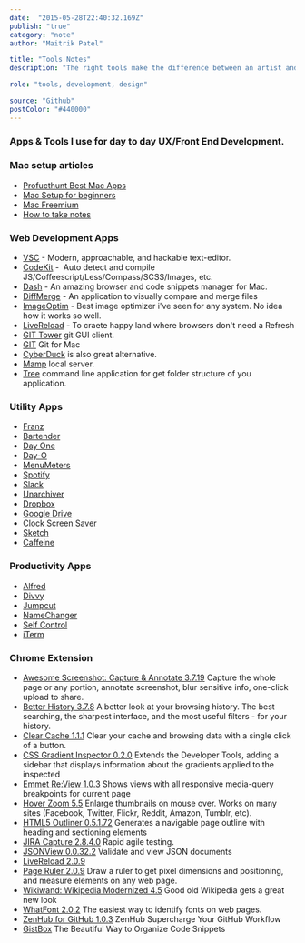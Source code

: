 ```yaml
---
date:  "2015-05-28T22:40:32.169Z"
publish: "true" 
category: "note"
author: "Maitrik Patel"

title: "Tools Notes"
description: "The right tools make the difference between an artist and a craftsman."

role: "tools, development, design"

source: "Github"
postColor: "#440000"
---
```


### Apps & Tools I use for day to day UX/Front End Development.

### Mac setup articles

* [Profucthunt Best Mac Apps](http://www.producthunt.com/e/products-for-mac-loverss)
* [Mac Setup for beginners](https://code.tutsplus.com/tutorials/setting-up-a-mac-dev-machine-from-zero-to-hero-with-dotfiles--net-35449)
* [Mac Freemium](http://www.producthunt.com/e/free-mac-utilities?utm_source=Product+Hunt&utm_campaign=1a02c1cf13-Free_Mac_utilities6_23_2015&utm_medium=email&utm_term=0_2cd7d34185-1a02c1cf13-121879825)
* [How to take notes](https://medium.com/design-voices/the-pen-is-mightier-than-the-laptop-2d057d3d5b7d)

### Web Development Apps

* [VSC](https://code.visualstudio.com/) - Modern, approachable, and hackable text-editor. 
* [CodeKit](https://incident57.com/codekit/) -  Auto detect and compile JS/Coffeescript/Less/Compass/SCSS/Images, etc.
* [Dash](http://kapeli.com/dash) - An amazing browser and code snippets manager for Mac.
* [DiffMerge](https://sourcegear.com/diffmerge/) - An application to visually compare and merge files
* [ImageOptim](http://imageoptim.com/) - Best image optimizer i've seen for any system. No idea how it works so well.
* [LiveReload]() - To craete happy land where browsers don't need a Refresh
* [GIT Tower](http://www.git-tower.com/) git GUI client.
* [GIT](https://github.com/git/git) Git for Mac
* [CyberDuck](http://cyberduck.io/) is also great alternative. 
* [Mamp](https://www.mamp.info/en/downloads/) local server.
* [Tree](http://mama.indstate.edu/users/ice/) command line application for get folder structure of you application.

### Utility Apps

* [Franz](https://meetfranz.com/)
* [Bartender](http://www.macbartender.com/)
* [Day One](http://dayoneapp.com/)
* [Day-O](http://www.shauninman.com/archive/2011/10/20/day_o_mac_menu_bar_clock)
* [MenuMeters](http://www.ragingmenace.com/software/menumeters/)
* [Spotify](https://www.spotify.com/us/download/mac/)
* [Slack](https://itunes.apple.com/us/app/slack/id803453959?mt=12)
* [Unarchiver](http://wakaba.c3.cx/s/apps/unarchiver.html)
* [Dropbox](https://www.dropbox.com/en/downloading?os=mac)
* [Google Drive](https://www.google.com/drive/download/)
* [Clock Screen Saver](http://padbury.me/clock/)
* [Sketch](https://www.sketchapp.com/)
* [Caffeine](http://lightheadsw.com/caffeine/)

### Productivity Apps

* [Alfred](http://www.alfredapp.com/)
* [Divvy](http://mizage.com/divvy/)
* [Jumpcut](http://jumpcut.sourceforge.net/)
* [NameChanger](http://mrrsoftware.com/namechanger/)
* [Self Control](http://selfcontrolapp.com/)
* [iTerm](https://www.iterm2.com/)

### Chrome Extension

* [Awesome Screenshot: Capture & Annotate 3.7.19](http://awesomescreenshot.com/) Capture the whole page or any portion, annotate screenshot, blur sensitive info, one-click upload to share.
* [Better History 3.7.8](https://chrome.google.com/webstore/detail/better-history/obciceimmggglbmelaidpjlmodcebijb?hl=en) A better look at your browsing history. The best searching, the sharpest interface, and the most useful filters - for your history.
* [Clear Cache 1.1.1](https://chrome.google.com/webstore/detail/clear-cache/cppjkneekbjaeellbfkmgnhonkkjfpdn?hl=en) Clear your cache and browsing data with a single click of a button.
* [CSS Gradient Inspector 0.2.0](https://chrome.google.com/webstore/detail/css-gradient-inspector/blklpjonlhpakchaahdnkcjkfmccmdik?hl=en) Extends the Developer Tools, adding a sidebar that displays information about the gradients applied to the inspected
* [Emmet Re:View 1.0.3](https://chrome.google.com/webstore/detail/emmet-review/epejoicbhllgiimigokgjdoijnpaphdp?hl=en) Shows views with all responsive media-query breakpoints for current page
* [Hover Zoom 5.5](https://chrome.google.com/webstore/detail/hover-zoom/nonjdcjchghhkdoolnlbekcfllmednbl?hl=en) Enlarge thumbnails on mouse over. Works on many sites (Facebook, Twitter, Flickr, Reddit, Amazon, Tumblr, etc).
* [HTML5 Outliner 0.5.1.72](https://chrome.google.com/webstore/detail/html5-outliner/afoibpobokebhgfnknfndkgemglggomo?hl=en) Generates a navigable page outline with heading and sectioning elements
* [JIRA Capture 2.8.4.0](https://chrome.google.com/webstore/detail/jira-capture/mmmjimhmoodbiejkjgcecaoibmochpnj?hl=en-US) Rapid agile testing.
* [JSONView 0.0.32.2](https://chrome.google.com/webstore/detail/jsonview/chklaanhfefbnpoihckbnefhakgolnmc?hl=en) Validate and view JSON documents
* [LiveReload 2.0.9]()
* [Page Ruler 2.0.9](https://chrome.google.com/webstore/detail/page-ruler/jlpkojjdgbllmedoapgfodplfhcbnbpn?hl=fr) Draw a ruler to get pixel dimensions and positioning, and measure elements on any web page.
* [Wikiwand: Wikipedia Modernized 4.5](https://chrome.google.com/webstore/detail/wikiwand-wikipedia-modern/emffkefkbkpkgpdeeooapgaicgmcbolj) Good old Wikipedia gets a great new look
* [WhatFont 2.0.2](https://chrome.google.com/webstore/detail/whatfont/jabopobgcpjmedljpbcaablpmlmfcogm?hl=en) The easiest way to identify fonts on web pages.
* [ZenHub for GitHub 1.0.3](https://chrome.google.com/webstore/detail/zenhub-for-github/ogcgkffhplmphkaahpmffcafajaocjbd?hl=en-US) ZenHub Supercharge Your GitHub Workflow
* [GistBox](http://www.gistboxapp.com/) The Beautiful Way to Organize Code Snippets